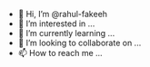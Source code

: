 - 👋 Hi, I’m @rahul-fakeeh
- 👀 I’m interested in ...
- 🌱 I’m currently learning ...
- 💞️ I’m looking to collaborate on ...
- 📫 How to reach me ...

<!---
rahul-fakeeh/rahul-fakeeh is a ✨ special ✨ repository because its `README.md` (this file) appears on your GitHub profile.
You can click the Preview link to take a look at your changes.
--->

